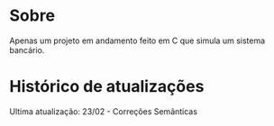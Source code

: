# Sobre

Apenas um projeto em andamento feito em C que simula um sistema bancário.

# Histórico de atualizações

Ultima atualização: 23/02 - Correções Semânticas 

